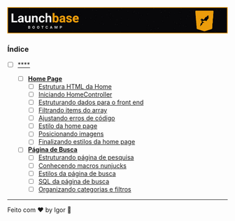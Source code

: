<div style="text-align: center;">
  <a href="#">
    <img alt="LaunchBase" src="../../.github/logo.jpg"/>
  </a>
</div>

### **Índice**

- [ ] [****](#)

  - [ ] [**Home Page**](#)
    - [ ] [Estrutura HTML da Home](#)
    - [ ] [Iniciando HomeController](#)
    - [ ] [Estruturando dados para o front end](#)
    - [ ] [Filtrando items do array](#)
    - [ ] [Ajustando erros de código](#)
    - [ ] [Estilo da home page](#)
    - [ ] [Posicionando imagens](#)
    - [ ] [Finalizando estilos da home page](#)

  - [ ] [**Página de Busca**](#)
    - [ ] [Estruturando página de pesquisa](#)
    - [ ] [Conhecendo macros nunjucks](#)
    - [ ] [Estilos da página de busca](#)
    - [ ] [SQL da página de busca](#)
    - [ ] [Organizando categorias e filtros](#)

---

Feito com ❤ by Igor 🖖